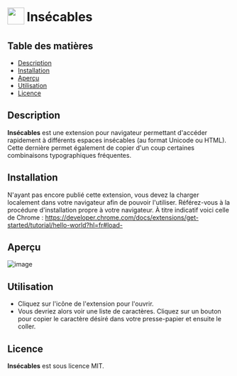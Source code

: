 <h1 align="left">
<sub>
<img  src="src/icônes/icon-48.png" height="38" width="38">
</sub>
Insécables
</h1>

## Table des matières

-   [Description](#description)
-   [Installation](#installation)
-   [Aperçu](#aperçu)
-   [Utilisation](#utilisation)
-   [Licence](#licence)

## Description

**Insécables** est une extension pour navigateur permettant d'accéder rapidement à différents espaces insécables (au format Unicode ou HTML). Cette dernière permet également de copier d'un coup certaines combinaisons typographiques fréquentes.

## Installation

N'ayant pas encore publié cette extension, vous devez la charger localement dans votre navigateur afin de pouvoir l'utiliser. Référez-vous à la procédure d'installation propre à votre navigateur. À titre indicatif voici celle de Chrome&nbsp;: https://developer.chrome.com/docs/extensions/get-started/tutorial/hello-world?hl=fr#load-

## Aperçu

![image](https://github.com/user-attachments/assets/52b4888c-7178-4cec-8329-4af8e67c3550)

## Utilisation

- Cliquez sur l'icône de l'extension pour l'ouvrir.
- Vous devriez alors voir une liste de caractères. Cliquez sur un bouton pour copier le caractère désiré dans votre presse-papier et ensuite le coller.

## Licence

**Insécables** est sous licence MIT.

